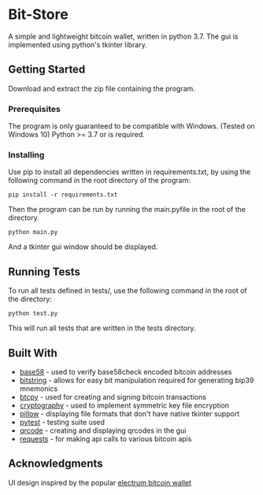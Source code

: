 # Bit-Store

A simple and lightweight bitcoin wallet, written in python 3.7. The gui is implemented using
python's tkinter library.

## Getting Started

Download and extract the zip file containing the program.

### Prerequisites

The program is only guaranteed to be compatible with Windows. (Tested on Windows 10)
Python >= 3.7 or is required.

### Installing

Use pip to install all dependencies written in requirements.txt, by using the following command in
the root directory of the program:

```
pip install -r requirements.txt
```

Then the program can be run by running the main.pyfile  in the root of the directory.

```
python main.py
```

And a tkinter gui window should be displayed.

## Running Tests

To run all tests defined in tests/, use the following command in the root of the directory:

```
python test.py
```

This will run all tests that are written in the tests directory.

## Built With

* [base58](https://pypi.org/project/base58/) - used to verify base58check encoded bitcoin addresses
* [bitstring](https://pypi.org/project/bitstring/) - allows for easy bit manipulation required for generating bip39 mnemonics
* [btcpy](https://pypi.org/project/chainside-btcpy/) - used for creating and signing bitcoin transactions
* [cryptography](https://pypi.org/project/cryptography/) - used to implement symmetric key file encryption
* [pillow](https://pypi.org/project/Pillow/) - displaying file formats that don't have native tkinter support
* [pytest](https://pypi.org/project/pytest/) - testing suite used
* [qrcode](https://pypi.org/project/qrcode/) - creating and displaying qrcodes in the gui
* [requests](https://pypi.org/project/requests/) - for making api calls to various bitcoin apis

## Acknowledgments

UI design inspired by the popular [electrum bitcoin wallet](https://github.com/spesmilo/electrum)
